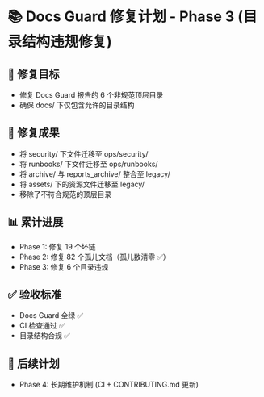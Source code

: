 # 📚 Docs Guard 修复计划 - Phase 3 (目录结构违规修复)

## 🎯 修复目标
- 修复 Docs Guard 报告的 6 个非规范顶层目录  
- 确保 docs/ 下仅包含允许的目录结构  

## 🔧 修复成果
- 将 security/ 下文件迁移至 ops/security/  
- 将 runbooks/ 下文件迁移至 ops/runbooks/  
- 将 archive/ 与 reports_archive/ 整合至 legacy/  
- 将 assets/ 下的资源文件迁移至 legacy/  
- 移除了不符合规范的顶层目录  

## 📊 累计进展
- Phase 1: 修复 19 个坏链  
- Phase 2: 修复 82 个孤儿文档（孤儿数清零 ✅）  
- Phase 3: 修复 6 个目录违规  

## ✅ 验收标准
- Docs Guard 全绿 ✅  
- CI 检查通过 ✅  
- 目录结构合规 ✅  

## 🔄 后续计划
- Phase 4: 长期维护机制 (CI + CONTRIBUTING.md 更新)  
